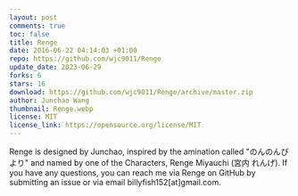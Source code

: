 ```yaml
---
layout: post
comments: true
toc: false
title: Renge
date: 2016-06-22 04:14:03 +01:00
repo: https://github.com/wjc9011/Renge
update_date: 2023-06-29
forks: 6
stars: 16
download: https://github.com/wjc9011/Renge/archive/master.zip
author: Junchao Wang
thumbnail: Renge.webp
license: MIT
license_link: https://opensource.org/license/MIT
---
```


Renge is designed by Junchao, inspired by the amination called "のんのんびより" and named by one of the Characters, Renge Miyauchi (宮内 れんげ).
If you have any questions, you can reach me via Renge on GitHub by submitting an issue or via email billyfish152[at]gmail.com.

